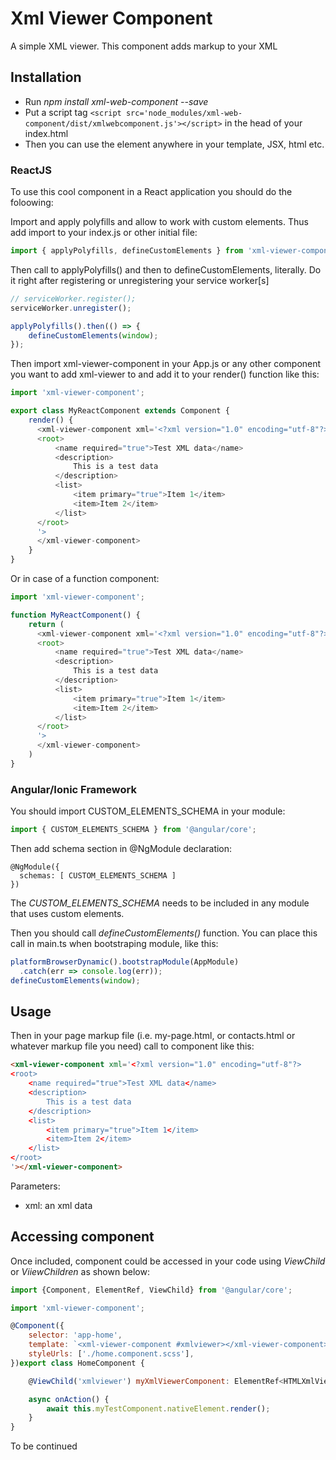 # Xml Viewer Component
A simple XML viewer. This component adds markup to your XML

## Installation

* Run *npm install xml-web-component --save*
*  Put a script tag `<script src='node_modules/xml-web-component/dist/xmlwebcomponent.js'></script>` in the head of your index.html
* Then you can use the element anywhere in your template, JSX, html etc.

### ReactJS
To use this cool component in a React application you should do the foloowing:

Import and apply polyfills and allow to work with custom elements. Thus add import to your index.js or other initial file:

```javascript
import { applyPolyfills, defineCustomElements } from 'xml-viewer-component/dist/loader';
```

Then call to applyPolyfills() and then to defineCustomElements, literally. Do it right after registering or unregistering your service worker[s]

```javascript
// serviceWorker.register();
serviceWorker.unregister();

applyPolyfills().then(() => {
    defineCustomElements(window);
});
```

Then import xml-viewer-component in your App.js or any other component you want to add xml-viewer to and add it to your render() function like this:

```javascript
import 'xml-viewer-component';

export class MyReactComponent extends Component {
    render() {
      <xml-viewer-component xml='<?xml version="1.0" encoding="utf-8"?>
      <root>
          <name required="true">Test XML data</name>
          <description>
              This is a test data
          </description>
          <list>
              <item primary="true">Item 1</item>
              <item>Item 2</item>
          </list>
      </root>
      '>
      </xml-viewer-component>
    }
}
```

Or in case of a function component:

```javascript
import 'xml-viewer-component';

function MyReactComponent() {
    return (
      <xml-viewer-component xml='<?xml version="1.0" encoding="utf-8"?>
      <root>
          <name required="true">Test XML data</name>
          <description>
              This is a test data
          </description>
          <list>
              <item primary="true">Item 1</item>
              <item>Item 2</item>
          </list>
      </root>
      '>
      </xml-viewer-component>
    )
}
```


### Angular/Ionic Framework

You should import CUSTOM_ELEMENTS_SCHEMA in your module:
```javascript
import { CUSTOM_ELEMENTS_SCHEMA } from '@angular/core';
```

Then add schema section in @NgModule declaration:
```
@NgModule({
  schemas: [ CUSTOM_ELEMENTS_SCHEMA ]
})
```
The *CUSTOM_ELEMENTS_SCHEMA* needs to be included in any module that uses custom elements.

Then you should call *defineCustomElements()* function. You can place this call in main.ts when bootstraping module, like this:
```javascript
platformBrowserDynamic().bootstrapModule(AppModule)
  .catch(err => console.log(err));
defineCustomElements(window);
```

## Usage

Then in your page markup file (i.e. my-page.html, or contacts.html or whatever markup file you need) call to component like this:
```html
<xml-viewer-component xml='<?xml version="1.0" encoding="utf-8"?>
<root>
    <name required="true">Test XML data</name>
    <description>
        This is a test data
    </description>
    <list>
        <item primary="true">Item 1</item>
        <item>Item 2</item>
    </list>
</root>
'></xml-viewer-component>
```
Parameters:
* xml: an xml data

## Accessing component
Once included, component could be accessed in your code using *ViewChild* or *ViiewChildren* as shown below:
```javascript
import {Component, ElementRef, ViewChild} from '@angular/core';

import 'xml-viewer-component';

@Component({
    selector: 'app-home',
    template: `<xml-viewer-component #xmlviewer></xml-viewer-component>`,
    styleUrls: ['./home.component.scss'],
})export class HomeComponent {

    @ViewChild('xmlviewer') myXmlViewerComponent: ElementRef<HTMLXmlViewerComponentElement>;

    async onAction() {
        await this.myTestComponent.nativeElement.render();
    }
}
```

To be continued
